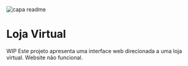 
![capa readme](<img width="807" height="210" alt="cover github" src="https://github.com/user-attachments/assets/4194a453-9e7f-439d-8018-90a4e1c00de9" />
)

# Loja Virtual

WIP
Este projeto apresenta uma interface web direcionada a uma loja virtual.
Website não funcional.
